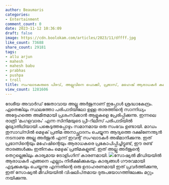 ```yaml
---
author: Beaumaris
categories:
- Entertainment
comment_count: 0
date: 2023-11-12 10:36:09
draft: false
image: https://cdn.boolokam.com/articles/2023/11/dffff.jpg
like_count: 73688
share_count: 29181
tags:
- allu arjun
- mahesh
- mahesh babu
- prabhas
- pushpa
- troll
title: സംഘാടകരുടെ പിഴവ്, അല്ലുവിനെ പൊക്കി, പ്രഭാസ്, മഹേഷ് ആരാധകർ കലിപ്പിൽ
view_count: 1281606
---
```


ദേശീയ അവാർഡ് ജേതാവായ അല്ലു അർജുനാണ് ഇപ്പോൾ ശ്രദ്ധാകേന്ദ്രം. ഏതെങ്കിലും സ്ഥലത്തോ പരിപാടിയിലോ ഉള്ള താരത്തിന്റെ സാന്നിധ്യം അദ്ദേഹത്തെ അമിതമായി പ്രശംസിക്കാൻ ആളുകളെ പ്രേരിപ്പിക്കുന്നു. ഇന്നലെ രാത്രി 'മംഗളവാരം' എന്ന സിനിമയുടെ പ്രീ-റിലീസ് പരിപാടിയിൽ മുഖ്യാതിഥിയായി പങ്കെടുത്തപ്പോഴും സമാനമായ ഒരു സംഭവം ഉണ്ടായി. മാഡം തുസാഡ്സിൽ മെഴുക് പ്രതിമ അനാച്ഛാദനം ചെയ്യുന്ന ആദ്യത്തെ ദക്ഷിണേന്ത്യൻ നടനാണു അല്ലു അർജുൻ എന്ന് ഇവന്റ് സംഘാടകർ അഭിമാനിക്കുന്നു. ഇത് പ്രഭാസിന്റെയും മഹേഷിന്റെയും ആരാധകരെ പ്രകോപിപ്പിച്ചിട്ടുണ്ട്, ഈ രണ്ട് താരങ്ങൾക്കും ഇതിനകം മെഴുക് പ്രതിമകളുണ്ട്. ഇത് അല്ലു അർജുന്റെ തെറ്റല്ലെങ്കിലും കാര്യമായ ട്രോളിംഗിന് കാരണമായി. ![](https://cdn.boolokam.com/articles/2023/11/dffff.jpg)സോഷ്യൽ മീഡിയയിൽ ആരാധകർ എങ്ങനെ എല്ലാം നിരീക്ഷിക്കുകയും കാര്യങ്ങൾ ഗൗരവമായി എടുക്കുകയും ചെയ്യുന്നു എന്നതിന്റെ ഒരു ഉദാഹരണമായി ഇത് പ്രവർത്തിക്കുന്നു, ഇത് സോഷ്യൽ മീഡിയയിൽ വിഷലിപ്‌തമായ ദുരുപയോഗത്തിലേക്കും മറ്റും നയിക്കുന്നു.